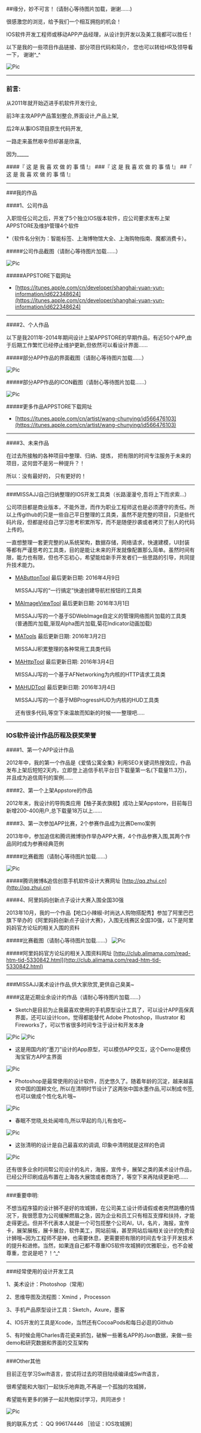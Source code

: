  

##缘分，妙不可言！ (请耐心等待图片加载，谢谢……)

很感激您的浏览，给予我们一个相互拥抱的机会！

IOS软件开发工程师或移动APP产品经理，从设计到开发以及美工我都可以胜任！

以下是我的一些项目作品链接、部分项目代码和简介， 您也可以转给HR及领导看一下， 谢谢^_^


![Pic](https://github.com/MISSAJJ/MADesignNote/blob/master/pics/MADesignNote_2.JPG)



---

### 前言: 

从2011年就开始迈进手机软件开发行业,

前3年主攻APP产品策划整合,界面设计,产品上架,

后2年从事IOS项目原生代码开发,

一路走来虽然艰辛但却甚是欣喜, 

因为_____

####『 这 是 我 喜 欢 做 的 事 情 !』
###『 这 是 我 喜 欢 做 的 事 情 !』
##『 这 是 我 喜 欢 做 的 事 情 !』



---

###我的作品

####1、公司作品


入职现任公司之后，开发了5个独立IOS版本软件，应公司要求发布上架APPSTORE及维护管理4个软件

*（软件名分别为：智能标签、上海博物馆大全、上海购物指南、魔都消费卡）。


#####公司作品截图（请耐心等待图片加载……）
 
![Pic](https://github.com/MISSAJJ/MADesignNote/blob/master/pics/MADesignNote_Work_3.JPG)

#####APPSTORE下载网址 
* [https://itunes.apple.com/cn/developer/shanghai-yuan-yun-information/id622348624](https://itunes.apple.com/cn/developer/shanghai-yuan-yun-information/id622348624)


---
####2、个人作品


以下是我2011年-2014年期间设计上架APPSTORE的早期作品，有近50个APP,由于后期工作繁忙已经停止维护更新,但依然可以看设计界面……


#####部分APP作品的界面截图（请耐心等待图片加载……）
 

![Pic](https://github.com/MISSAJJ/MADesignNote/blob/master/pics/MADesignNote_Work_4.JPG)


#####部分APP作品的ICON截图（请耐心等待图片加载……）

![Pic](https://github.com/MISSAJJ/MADesignNote/blob/master/pics/MADesignNote_Work_1.JPG)



#####更多作品APPSTORE下载网址 

* [https://itunes.apple.com/cn/artist/wang-chunying/id566476103](https://itunes.apple.com/cn/artist/wang-chunying/id566476103)


---

####3、未来作品

  
在过去所接触的各种项目中整理、归纳、提炼， 把有限的时间专注服务于未来的项目，这何尝不是另一种提升？！

所以：没有最好的， 只有更好的！


---

###MISSAJJ自己归纳整理的IOS开发工具类（长路漫漫兮,吾将上下而求索...）


公司项目都是商业版本，不能外泄，而作为职业工程师这也是必须遵守的责任。所以上传github的只是一些自己平日整理的工具类，虽然不是完整的项目，只是些代码片段，但都是经自己学习思考积累所写，而不是随便抄袭或者拷贝了别人的代码上传的。

一直想整理一套更完整的从系统架构，数据存储，网络请求，快速建模，UI封装等都有严谨思考的工具类，目的是能让未来的开发就像配置那么简单。虽然时间有限，能力也有限，但也不忘初心，希望能给新手开发者们一些思路的引导，共同提升技术能力。



+ [MAButtonTool](https://github.com/MISSAJJ/MAButtonTool)  最后更新日期: 2016年4月9日

   MISSAJJ写的“一行搞定”快速创建导航栏按钮的工具类


+ [MAImageViewTool](https://github.com/MISSAJJ/MAImageViewTool)  最后更新日期: 2016年3月1日
 
   MISSAJJ写的一个基于SDWebImage自定义的管理网络图片加载的工具类
     (普通图片加载,渐现Alpha图片加载,菊花Indicator动画加载) 


+ [MATools](https://github.com/MISSAJJ/MATools)  最后更新日期: 2016年3月2日

   MISSAJJ积累整理的各种常用工具类代码



+ [MAHttpTool](https://github.com/MISSAJJ/MAHttpTool)  最后更新日期: 2016年3月4日

   MISSAJJ写的一个基于AFNetworking为内核的HTTP请求工具类



+ [MAHUDTool](https://github.com/MISSAJJ/MAHUDTool)  最后更新日期: 2016年3月4日

   MISSAJJ写的一个基于MBProgressHUD为内核的HUD工具类



   还有很多代码,等空下来温故而知新的时候一一整理吧.....



---
### IOS软件设计作品历程​及获奖荣誉 


####1、第一个APP设计作品

2012年中，我的第一个作品是《爱情公寓全集》利用SEO关键词热搜效应，作品发布上架后短短2天内，立即登上追信手机平台日下载量第一名(下载量11.3万)，并且成为追信周刊的案例…… 



####2、第一个上架Appstore的作品

2012年末，我设计的导购类应用【柚子美衣旗舰】成功上架Appstore，目前每日新增200-400用户,总下载量18万以上……


####3、第一次参加APP比赛，2个参赛作品成为比赛Demo案例

2013年中，参加追信和腾讯微博协作举办APP大赛，4个作品参赛入围,其两个作品同时成为参赛经典范例

#####比赛截图（请耐心等待图片加载……）

![Pic](https://github.com/MISSAJJ/MADesignNote/blob/master/pics/MADesignNote_History_1.JPG)


#####腾讯微博&追信创意手机软件设计大赛网址
[http://qq.zhui.cn](http://qq.zhui.cn)


####4、阿里妈妈创新点子设计大赛入围全国30强

2013年10月，我的一个作品【呛口小辣椒-时尚达人购物搭配秀】参加了阿里巴巴旗下举办的《阿里妈妈创新点子设计大赛》，入围无线赛区全国30强，以下是阿里妈妈官方论坛的相关入围的资料  


#####比赛截图（请耐心等待图片加载……）
![Pic](https://github.com/MISSAJJ/MADesignNote/blob/master/pics/MADesignNote_History_2.JPG)

#####阿里妈妈官方论坛的相关入围资料网址
[http://club.alimama.com/read-htm-tid-5330842.html](http://club.alimama.com/read-htm-tid-5330842.html)


---

###MISSAJJ美术设计作品,供大家欣赏,更供自己臭美~

####这是近期业余设计的作品（请耐心等待图片加载……）


+ Sketch是目前为止我最喜欢使用的手机原型设计工具了，可以设计APP高保真界面，还可以设计Icon，觉得都能替代 Adobe Photoshop，Illustrator 和 Fireworks了，可以节省很多时间专注于设计和开发本身

![Pic](https://github.com/MISSAJJ/MADesignNote/blob/master/pics/MADesignNote_6.JPG)
![Pic](https://github.com/MISSAJJ/MADesignNote/blob/master/pics/MADesignNote_4.JPG)


+ 这是用国内的“墨刀”设计的App原型，可以模仿APP交互，这个Demo是模仿淘宝官方APP主界面

![Pic](https://github.com/MISSAJJ/MADesignNote/blob/master/pics/MADesignNote_5.JPG)

+ Photoshop是最常使用的设计软件，历史悠久了。随着年龄的沉淀，越来越喜欢中国的国粹文化, 所以在清明时节设计了这两张中国水墨作品,可以制成书签,也可以做成个性化名片哦~

![Pic](https://github.com/MISSAJJ/MADesignNote/blob/master/pics/MADesignNote_3.JPG)


+ 春眠不觉晓,处处闻啼鸟,所以早起的鸟儿有虫吃~

![Pic](https://github.com/MISSAJJ/MADesignNote/blob/master/pics/MADesignNote_2.JPG)


+ 这张清明的设计是自己最喜欢的调调, 印象中清明就是这样的色调

![Pic](https://github.com/MISSAJJ/MADesignNote/blob/master/pics/MADesignNote_1.JPG)


还有很多业余时间帮公司设计的名片，海报，宣传卡，展架之类的美术设计作品，已经公开印刷成品布置在上海各大展馆或者商场了，等空下来再陆续更新吧……


---
###重要申明:

不想当程序猿的设计狮不是好的攻城狮，在公司美工设计师请假或者突然跳槽的情况下，我很愿意为公司缓解燃眉之急，因为企业和员工只有相互支撑和扶持，才能走得更远。但并不代表本人就是一个可包揽整个公司AI，UI，名片，海报，宣传卡，展架展板，展卡展台，软件美工，网站前端，甚至网站后端相关设计的免费设计狮哦~因为工程师不是神，也需要休息，更需要把有限的时间去专注于开发技术的提升和进修。当然，如果连自己都不尊重IOS软件攻城狮的优雅职业，也不会被尊重，您说是吧？！^_^

---
###经常使用的设计开发工具


1、美术设计：Photoshop（常用）

2、思维导图及流程图：Xmind ，Processon

3、手机产品原型设计工具：Sketch，Axure，墨客

4、IOS开发的工具是Xcode，当然还有CocoaPods和每日必逛的Github

5、有时候会用Charles青花瓷来抓包，破解一些著名APP的Json数据，来做一些demo和研究数据和界面的交互架构

---
###Other其他
 
目前正在学习Swift语言，尝试将过去的项目陆续编译成Swift语言，

很希望能和大咖们一起快乐地奔跑,不再是一个孤独的攻城狮，

希望能有更多的狮子一起共勉探讨学习，共同进步！

![Pic](https://github.com/MISSAJJ/MADesignNote/blob/master/pics/MADesignNote_Work_2.JPG)


我的联系方式 ： QQ   996174446  ［验证：IOS攻城狮］


